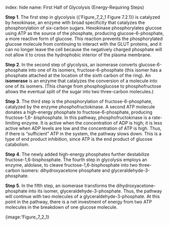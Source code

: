index: hide
name: First Half of Glycolysis (Energy-Requiring Steps)

 **Step 1**. The first step in glycolysis ({'Figure_7_2_1 Figure 7.2.1}) is catalyzed by hexokinase, an enzyme with broad specificity that catalyzes the phosphorylation of six-carbon sugars. Hexokinase phosphorylates glucose using ATP as the source of the phosphate, producing glucose-6-phosphate, a more reactive form of glucose. This reaction prevents the phosphorylated glucose molecule from continuing to interact with the GLUT proteins, and it can no longer leave the cell because the negatively charged phosphate will not allow it to cross the hydrophobic interior of the plasma membrane.

 **Step 2**. In the second step of glycolysis, an isomerase converts glucose-6-phosphate into one of its isomers, fructose-6-phosphate (this isomer has a phosphate attached at the location of the sixth carbon of the ring). An  **isomerase** is an enzyme that catalyzes the conversion of a molecule into one of its isomers. (This change from phosphoglucose to phosphofructose allows the eventual split of the sugar into two three-carbon molecules.)

 **Step 3**. The third step is the phosphorylation of fructose-6-phosphate, catalyzed by the enzyme phosphofructokinase. A second ATP molecule donates a high-energy phosphate to fructose-6-phosphate, producing fructose-1,6- *bi*sphosphate. In this pathway, phosphofructokinase is a rate-limiting enzyme. It is active when the concentration of ADP is high; it is less active when ADP levels are low and the concentration of ATP is high. Thus, if there is “sufficient” ATP in the system, the pathway slows down. This is a type of end product inhibition, since ATP is the end product of glucose catabolism.

 **Step 4**. The newly added high-energy phosphates further destabilize fructose-1,6-bisphosphate. The fourth step in glycolysis employs an enzyme, aldolase, to cleave fructose-1,6-bisphosphate into two three-carbon isomers: dihydroxyacetone phosphate and glyceraldehyde-3-phosphate.

 **Step 5**. In the fifth step, an isomerase transforms the dihydroxyacetone-phosphate into its isomer, glyceraldehyde-3-phosphate. Thus, the pathway will continue with two molecules of a glyceraldehyde-3-phosphate. At this point in the pathway, there is a net investment of energy from two ATP molecules in the breakdown of one glucose molecule.


{image:'Figure_7_2_1}
        
